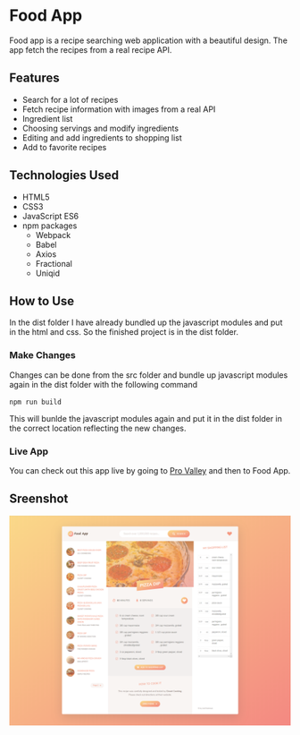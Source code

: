 # Food App

Food app is a recipe searching web application with a beautiful design. The app fetch the recipes from a real recipe API. 

## Features

* Search for a lot of recipes
* Fetch recipe information with images from a real API
* Ingredient list
* Choosing servings and modify ingredients
* Editing and add ingredients to shopping list
* Add to favorite recipes

## Technologies Used

* HTML5
* CSS3
* JavaScript ES6
* npm packages
    * Webpack
    * Babel
    * Axios
    * Fractional
    * Uniqid

## How to Use

In the dist folder I have already bundled up the javascript modules and put in the html and css. So the finished project is in the dist folder.

### Make Changes

Changes can be done from the src folder and bundle up javascript modules again in the dist folder with the following command

```
npm run build
```

This will bunlde the javascript modules again and put it in the dist folder in the correct location reflecting the new changes.

### Live App

You can check out this app live by going to 
[Pro Valley](https://asif-mahmud25.github.io/pro-valley/) and then to Food App.


## Sreenshot

![homepage](./screen-shot/food-app-ss.png)